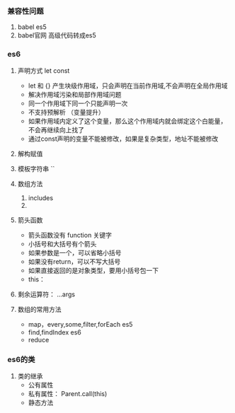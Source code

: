 ### 兼容性问题
1. babel es5
2. babel官网  高级代码转成es5

### es6
1. 声明方式  let const
    - let 和 {} 产生块级作用域，只会声明在当前作用域,不会声明在全局作用域
    - 解决作用域污染和局部作用域问题
    - 同一个作用域下同一个只能声明一次
    - 不支持预解析 （变量提升）
    - 如果作用域内定义了这个变量，那么这个作用域内就会绑定这个白能量，不会再继续向上找了
    - 通过const声明的变量不能被修改，如果是复杂类型，地址不能被修改

2. 解构赋值

3. 模板字符串 ``

4. 数组方法
    1. includes
    2. 

5. 箭头函数
    - 箭头函数没有 function 关键字
    - 小括号和大括号有个箭头
    - 如果参数是一个，可以省略小括号 
    - 如果没有return，可以不写大括号
    - 如果直接返回的是对象类型，要用小括号包一下
    - this：
    
6. 剩余运算符： ...args

7. 数组的常用方法
    - map，every,some,filter,forEach  es5
    - find,findIndex  es6
    - reduce


### es6的类
1. 类的继承
    - 公有属性
    - 私有属性： Parent.call(this)
    - 静态方法

